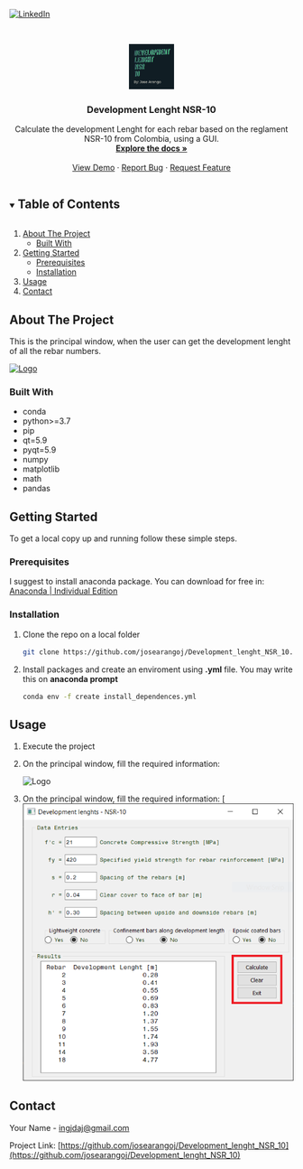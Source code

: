 <!--
*** Thanks for checking out the Best-README-Template. If you have a suggestion
*** that would make this better, please fork the repo and create a pull request
*** or simply open an issue with the tag "enhancement".
*** Thanks again! Now go create something AMAZING! :D
***
***
***
*** To avoid retyping too much info. Do a search and replace for the following:
*** josearangoj, Development_lenght_NSR_10, twitter_handle, ingjdaj@gmail.com, Development Lenght NSR-10, Calculate the development Lenght for each rebar based on the reglament NSR-10 from Colombia, using a GUI.

-->

<!-- PROJECT SHIELDS -->

<!--
*** I'm using markdown "reference style" links for readability.
*** Reference links are enclosed in brackets [ ] instead of parentheses ( ).
*** See the bottom of this document for the declaration of the reference variables
*** for contributors-url, forks-url, etc. This is an optional, concise syntax you may use.
*** https://www.markdownguide.org/basic-syntax/#reference-style-links
-->

[![LinkedIn][linkedin-shield]][linkedin-url]

<!-- PROJECT LOGO -->
<br />
<p align="center">
  <a href="https://github.com/othneildrew/Best-README-Template">
    <img src="images/logo.png" alt="Logo" width="80" height="80">
  </a>

  <h3 align="center">Development Lenght NSR-10</h3>

  <p align="center">
    Calculate the development Lenght for each rebar based on the reglament NSR-10 from Colombia, using a GUI.
    <br />
    <a href="https://github.com/othneildrew/Best-README-Template"><strong>Explore the docs »</strong></a>
    <br />
    <br />
    <a href="https://github.com/othneildrew/Best-README-Template">View Demo</a>
    ·
    <a href="https://github.com/othneildrew/Best-README-Template/issues">Report Bug</a>
    ·
    <a href="https://github.com/othneildrew/Best-README-Template/issues">Request Feature</a>
  </p>
</p>

<!-- TABLE OF CONTENTS -->

<details open="open">
  <summary><h2 style="display: inline-block">Table of Contents</h2></summary>
  <ol>
    <li>
      <a href="#about-the-project">About The Project</a>
      <ul>
        <li><a href="#built-with">Built With</a></li>
      </ul>
    </li>
    <li>
      <a href="#getting-started">Getting Started</a>
      <ul>
        <li><a href="#prerequisites">Prerequisites</a></li>
        <li><a href="#installation">Installation</a></li>
      </ul>
    </li>
    <li><a href="#usage">Usage</a></li>
    <li><a href="#contact">Contact</a></li>
  </ol>
</details>

<!-- ABOUT THE PROJECT -->

## About The Project

This is the principal window, when the user can get the development lenght of all the rebar numbers.

  [![Logo](G:\Personal%20Data\My%20Folders\Jose%20Arango\Programación\01_Phyton\00_Longitud_de_Desarrollo\images\1.Program.PNG)](https://github.com/josearangoj/Development_lenght_NSR_10)

### Built With

- conda
- python>=3.7
- pip
- qt=5.9
- pyqt=5.9
- numpy
- matplotlib
- math
- pandas

<!-- GETTING STARTED -->

## Getting Started

To get a local copy up and running follow these simple steps.

### Prerequisites

I suggest to install anaconda package. You can download for free in: [Anaconda | Individual Edition](https://www.anaconda.com/products/individual)

### Installation

1. Clone the repo on a local folder
   
   ```sh
   git clone https://github.com/josearangoj/Development_lenght_NSR_10.git
   ```

2. Install packages and create an enviroment using **.yml** file. You may write this on **anaconda prompt**
   
   ```sh
   conda env -f create install_dependences.yml
   ```

<!-- USAGE EXAMPLES -->

## Usage

1.  Execute the project

2. On the principal window, fill the required information:
   
   ![Logo](G:\Personal%20Data\My%20Folders\Jose%20Arango\Programación\01_Phyton\00_Longitud_de_Desarrollo\images\Step_1.png)

3. On the principal window, fill the required information: [![Logo](images/Step_2.png)

<!-- CONTACT -->

## Contact

Your Name - ingjdaj@gmail.com

Project Link: [https://github.com/josearangoj/Development_lenght_NSR_10](https://github.com/josearangoj/Development_lenght_NSR_10)

<!-- MARKDOWN LINKS & IMAGES -->

<!-- https://www.markdownguide.org/basic-syntax/#reference-style-links -->

[contributors-shield]: https://img.shields.io/github/contributors/josearangoj/repo.svg?style=for-the-badge
[contributors-url]: https://github.com/josearangoj/repo/graphs/contributors
[forks-shield]: https://img.shields.io/github/forks/josearangoj/repo.svg?style=for-the-badge
[forks-url]: https://github.com/josearangoj/repo/network/members
[stars-shield]: https://img.shields.io/github/stars/josearangoj/repo.svg?style=for-the-badge
[stars-url]: https://github.com/josearangoj/repo/stargazers
[issues-shield]: https://img.shields.io/github/issues/josearangoj/repo.svg?style=for-the-badge
[issues-url]: https://github.com/josearangoj/repo/issues
[license-shield]: https://img.shields.io/github/license/josearangoj/repo.svg?style=for-the-badge
[license-url]: https://github.com/josearangoj/repo/blob/master/LICENSE.txt
[linkedin-shield]: https://img.shields.io/badge/-LinkedIn-black.svg?style=for-the-badge&logo=linkedin&colorB=555
[linkedin-url]: https://linkedin.com/in/josearangoj
